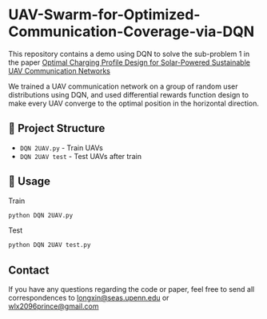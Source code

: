 # UAV-Swarm-for-Optimized-Communication-Coverage-via-DQN

This repository contains a demo using DQN to solve the sub-problem 1 in the paper [Optimal Charging Profile Design for Solar-Powered Sustainable UAV Communication Networks](https://ieeexplore.ieee.org/xpl/conhome/10278505/proceeding)

We trained a UAV communication network on a group of random user distributions using DQN, and used differential rewards function design to make every UAV converge to the optimal position in the horizontal direction.

## 📁 Project Structure
- `DQN 2UAV.py` - Train UAVs
- `DQN 2UAV test` - Test UAVs after train

## 🚀 Usage
Train
```bash
python DQN 2UAV.py
```

Test
```bash
python DQN 2UAV test.py
```
## Contact
If you have any questions regarding the code or paper, feel free to send all correspondences to longxin@seas.upenn.edu or wlx2096prince@gmail.com
